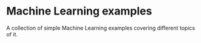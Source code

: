 # Machine Learning examples
A collection of simple Machine Learning examples covering different topics of it.

